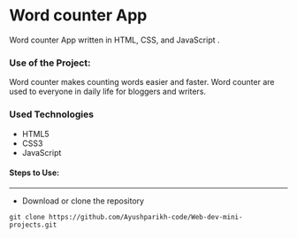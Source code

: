 
<h1>Word counter App</h1>

<p>Word counter App written in HTML, CSS, and JavaScript .</p>

### Use of the Project:

<p>Word counter makes counting words easier and faster. Word counter are used to everyone in daily life for bloggers and writers.
<h3>Used Technologies</h3>
<ul>
  <li>HTML5</li>
  <li>CSS3</li>
  <li>JavaScript</li>
</ul>

#### Steps to Use:

---

- Download or clone the repository

```
git clone https://github.com/Ayushparikh-code/Web-dev-mini-projects.git
```


